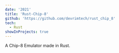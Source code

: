 ```yaml
---
date: '2021'
title: 'Rust-Chip-8'
github: 'https://github.com/devrimtech/rust_chip_8'
tech:
  - Rust
showInProjects: true
---
```


A Chip-8 Emulator made in Rust.